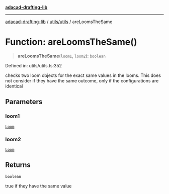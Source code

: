 [**adacad-drafting-lib**](../../../README.md)

***

[adacad-drafting-lib](../../../modules.md) / [utils/utils](../README.md) / areLoomsTheSame

# Function: areLoomsTheSame()

> **areLoomsTheSame**(`loom1`, `loom2`): `boolean`

Defined in: utils/utils.ts:352

checks two loom objects for the exact same values in the looms. This does not
consider if they have the same outcome, only if the configurations are identical

## Parameters

### loom1

[`Loom`](../../../objects/datatypes/type-aliases/Loom.md)

### loom2

[`Loom`](../../../objects/datatypes/type-aliases/Loom.md)

## Returns

`boolean`

true if they have the same value
